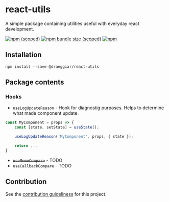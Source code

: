 # react-utils

A simple package containing utilities useful with everyday react development.

[![npm (scoped)](https://img.shields.io/npm/v/@draeggiar/react-utils?color=blue)](https://www.npmjs.com/package/@draeggiar/react-utils)
[![npm bundle size (scoped)](https://img.shields.io/bundlephobia/min/@draeggiar/react-utils)]()
[![npm](https://img.shields.io/npm/dm/@draeggiar/react-utils)]()

## Installation

```
npm install --save @draeggiar/react-utils
```

## Package contents

### Hooks

- `useLogUpdateReason` - Hook for diagnostig purposes. Helps to determine what made component update.

```javascript
const MyComponent = props => {
    const [state, setState] = useState();

    useLogUpdateReason('MyComponent', props, { state });

    return ...
}
```

- ~~`useMemoCompare`~~ - TODO
- ~~`useCallbackCompare`~~ - TODO

## Contribution

See the [contribution guideliness](https://github.com/Draeggiar/react-utils/blob/master/.github/CONTRIBUTING.md) for this project.
